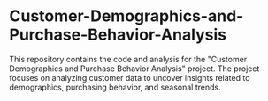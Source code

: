 # Customer-Demographics-and-Purchase-Behavior-Analysis
This repository contains the code and analysis for the "Customer Demographics and Purchase Behavior Analysis" project. The project focuses on analyzing customer data to uncover insights related to demographics, purchasing behavior, and seasonal trends. 
